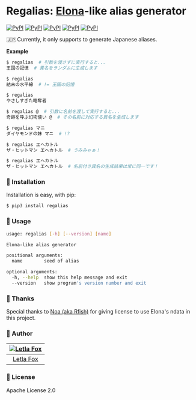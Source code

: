 # Regalias: [Elona](http://ylvania.org/elona)-like alias generator

[![PyPI](https://img.shields.io/pypi/wheel/regalias.svg?style=flat-square)](https://pypi.python.org/pypi/regalias)
[![PyPI](https://img.shields.io/pypi/pyversions/regalias.svg?style=flat-square)](https://pypi.python.org/pypi/regalias)
[![PyPI](https://img.shields.io/pypi/l/regalias.svg?style=flat-square)](https://github.com/letla/regalias/blob/master/LICENSE.txt)
[![PyPI](https://img.shields.io/pypi/implementation/regalias.svg?style=flat-square)](https://pypi.python.org/pypi/regalias)
[![PyPI](https://img.shields.io/pypi/v/regalias.svg?style=flat-square)](https://pypi.python.org/pypi/regalias)

:jp: Currently, it only supports to generate Japanese aliases.

**Example**

```sh
$ regalias  # 引数を渡さずに実行すると...
王国の記憶  # 異名をランダムに生成します

$ regalias
結末の水平線  # != 王国の記憶

$ regalias
やさしすぎた略奪者
```

```sh
$ regalias @  # 引数に名前を渡して実行すると...
奇跡を呼ぶ幻術使い @  # その名前に対応する異名を生成します

$ regalias マニ
ダイヤモンドの妹 マニ  # !?

$ regalias エヘカトル
ザ・ヒットマン エヘカトル  # うみみゃぁ！

$ regalias エヘカトル
ザ・ヒットマン エヘカトル  # 名前付き異名の生成結果は常に同一です！
```


### :gem: Installation

Installation is easy, with pip:

```sh
$ pip3 install regalias
```


### :gem: Usage

```sh
usage: regalias [-h] [--version] [name]

Elona-like alias generator

positional arguments:
  name        seed of alias

optional arguments:
  -h, --help  show this help message and exit
  --version   show program's version number and exit
```


### :gem: Thanks

Special thanks to [Noa (aka Rfish)](http://ylvania.org) for giving license to use Elona's ndata in this project.


### :panda_face: Author

| [![Letla Fox](https://github.com/letla.png?size=96)](https://www.letla.net) |
|:---:|
| [Letla Fox](https://www.letla.net) |


### :gem: License

Apache License 2.0
